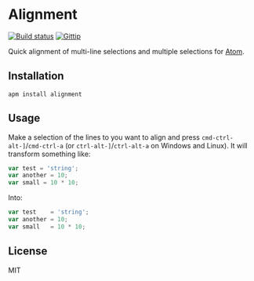 # Alignment

[![Build status][travis-image]][travis-url]
[![Gittip][gittip-image]][gittip-url]

Quick alignment of multi-line selections and multiple selections for [Atom](https://atom.io/packages/alignment).

## Installation

```
apm install alignment
```

## Usage

Make a selection of the lines to you want to align and press `cmd-ctrl-alt-]`/`cmd-ctrl-a` (or `ctrl-alt-]`/`ctrl-alt-a` on Windows and Linux). It will transform something like:

```js
var test = 'string';
var another = 10;
var small = 10 * 10;
```

Into:

```js
var test    = 'string';
var another = 10;
var small   = 10 * 10;
```

## License

MIT

[travis-image]: https://img.shields.io/travis/blakeembrey/atom-alignment.svg?style=flat
[travis-url]: https://travis-ci.org/blakeembrey/atom-alignment
[gittip-image]: https://img.shields.io/gittip/blakeembrey.svg?style=flat
[gittip-url]: https://www.gittip.com/blakeembrey

